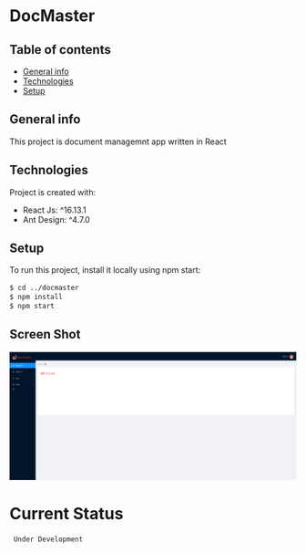 ﻿#  DocMaster

## Table of contents
* [General info](#general-info)
* [Technologies](#technologies)
* [Setup](#setup)

## General info
This project is document managemnt app written in React 
	
## Technologies
Project is created with:
* React Js: ^16.13.1
* Ant Design: ^4.7.0
 
	
## Setup
To run this project, install it locally using npm start:

```
$ cd ../docmaster
$ npm install
$ npm start

```

## Screen Shot  
![Alt text](https://raw.githubusercontent.com/VasimHayat/DocMaster/main/extra/docMaster.PNG "Doc Master")

# Current Status 
     Under Development 
 
